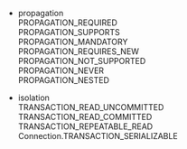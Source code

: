* propagation  
PROPAGATION_REQUIRED  
PROPAGATION_SUPPORTS  
PROPAGATION_MANDATORY  
PROPAGATION_REQUIRES_NEW  
PROPAGATION_NOT_SUPPORTED  
PROPAGATION_NEVER  
PROPAGATION_NESTED  

* isolation  
TRANSACTION_READ_UNCOMMITTED  
TRANSACTION_READ_COMMITTED  
TRANSACTION_REPEATABLE_READ  
Connection.TRANSACTION_SERIALIZABLE  